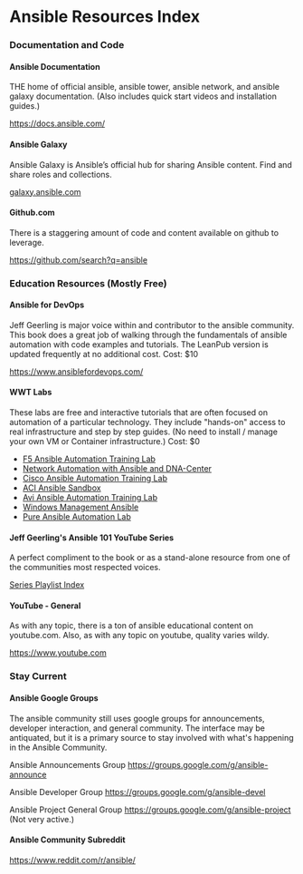 # **Ansible Resources Index**



### Documentation and Code



#### **Ansible Documentation**

THE home of official ansible, ansible tower, ansible network, and ansible galaxy documentation.  (Also includes quick start videos and installation guides.)

https://docs.ansible.com/



#### **Ansible Galaxy**

Ansible Galaxy is Ansible’s official hub for sharing Ansible content.  Find and share roles and collections.

[galaxy.ansible.com](https://galaxy.ansible.com/home)



#### **Github.com**

There is a staggering amount of code and content available on github to leverage.

https://github.com/search?q=ansible



### Education Resources (Mostly Free)



#### **Ansible for DevOps**

Jeff Geerling is major voice within and contributor to the ansible community.  This book does a great job of walking through the fundamentals of ansible automation with code examples and tutorials.  The LeanPub version is updated frequently at no additional cost.  Cost: $10

https://www.ansiblefordevops.com/



#### **WWT Labs**

These labs are free and interactive tutorials that are often focused on automation of a particular technology.  They include "hands-on" access to real infrastructure and step by step guides.  (No need to install / manage your own VM or Container infrastructure.)  Cost: $0

- [F5 Ansible Automation Training Lab](https://www.wwt.com/lab/f5-ansible-automation-training-lab)
- [Network Automation with Ansible and DNA-Center](https://www.wwt.com/lab/network-automation-with-ansible-dna-center)
- [Cisco Ansible Automation Training Lab](https://www.wwt.com/lab/cisco-ansible-automation-training-lab)
- [ACI Ansible Sandbox](https://www.wwt.com/lab/aci-ansible-sandbox)
- [Avi Ansible Automation Training Lab](https://www.wwt.com/lab/avi-ansible-automation-training-lab)
- [Windows Management Ansible](https://www.wwt.com/lab/windows-management-ansible)
- [Pure Ansible Automation Lab](https://www.wwt.com/lab/pure-ansible-automation-lab)



#### **Jeff Geerling's Ansible 101 YouTube Series**

A perfect compliment to the book or as a stand-alone resource from one of the communities most respected voices.

[Series Playlist Index](https://www.youtube.com/playlist?list=PL2_OBreMn7FqZkvMYt6ATmgC0KAGGJNAN)



#### YouTube - General

As with any topic, there is a ton of ansible educational content on youtube.com.   Also, as with any topic on youtube, quality varies wildy.

https://www.youtube.com



### **Stay Current**

#### **Ansible Google Groups**

The ansible community still uses google groups for announcements, developer interaction, and general community.  The interface may be antiquated, but it is a primary source to stay involved with what's happening in the Ansible Community.

Ansible Announcements Group https://groups.google.com/g/ansible-announce

Ansible Developer Group https://groups.google.com/g/ansible-devel

Ansible Project General Group https://groups.google.com/g/ansible-project  (Not very active.)



#### **Ansible Community Subreddit**

https://www.reddit.com/r/ansible/